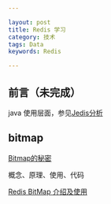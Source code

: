 ```yaml
---

layout: post
title: Redis 学习
category: 技术
tags: Data
keywords: Redis

---
```


## 前言（未完成）

java 使用层面，参见[Jedis分析](http://qiankunli.github.io/2016/06/07/jedis_sdr.html)

## bitmap

[Bitmap的秘密](http://www.infoq.com/cn/articles/the-secret-of-bitmap/)

概念、原理、使用、代码

[Redis BitMap 介绍及使用](https://toutiao.io/posts/89id5l/preview)